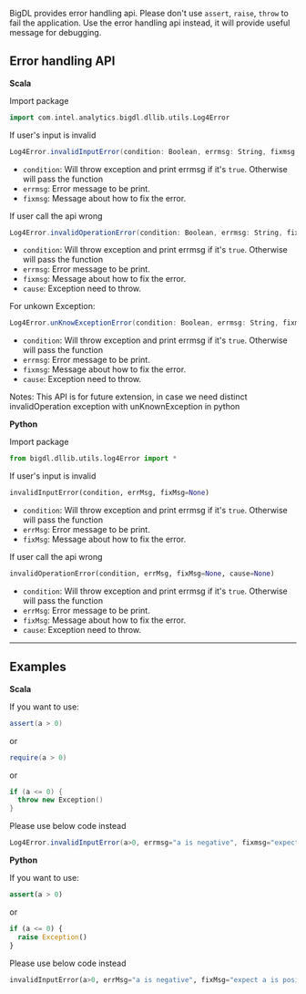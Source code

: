 BigDL provides error handling api. Please don't use `assert`, `raise`, `throw` to fail the application.
Use the error handling api instead, it will provide useful message for debugging.

## **Error handling API**

**Scala**

Import package
```scala
import com.intel.analytics.bigdl.dllib.utils.Log4Error
```

If user's input is invalid
```scala
Log4Error.invalidInputError(condition: Boolean, errmsg: String, fixmsg: String = null)
```

* `condition`: Will throw exception and print errmsg if it's `true`. Otherwise will pass the function
* `errmsg`: Error message to be print.
* `fixmsg`: Message about how to fix the error.

If user call the api wrong
```scala
Log4Error.invalidOperationError(condition: Boolean, errmsg: String, fixmsg: String = null, cause: Throwable = null)
```

* `condition`: Will throw exception and print errmsg if it's `true`. Otherwise will pass the function
* `errmsg`: Error message to be print.
* `fixmsg`: Message about how to fix the error.
* `cause`: Exception need to throw.

For unkown Exception:
```scala
Log4Error.unKnowExceptionError(condition: Boolean, errmsg: String, fixmsg: String = null, cause: Throwable = null)
```

* `condition`: Will throw exception and print errmsg if it's `true`. Otherwise will pass the function
* `errmsg`: Error message to be print.
* `fixmsg`: Message about how to fix the error.
* `cause`: Exception need to throw.

Notes: This API is for future extension, in case we need distinct invalidOperation exception with unKnownException in python


**Python**

Import package
```python
from bigdl.dllib.utils.log4Error import *
```

If user's input is invalid
```python
invalidInputError(condition, errMsg, fixMsg=None)
```

* `condition`: Will throw exception and print errmsg if it's `true`. Otherwise will pass the function
* `errMsg`: Error message to be print.
* `fixMsg`: Message about how to fix the error.

If user call the api wrong
```python
invalidOperationError(condition, errMsg, fixMsg=None, cause=None)
```

* `condition`: Will throw exception and print errmsg if it's `true`. Otherwise will pass the function
* `errMsg`: Error message to be print.
* `fixMsg`: Message about how to fix the error.
* `cause`: Exception need to throw.

---
## **Examples**
**Scala**

If you want to use:
```scala
assert(a > 0)
```
or
```scala
require(a > 0)
```
or
```scala
if (a <= 0) {
  throw new Exception()
}
```
Please use below code instead
```scala
Log4Error.invalidInputError(a>0, errmsg="a is negative", fixmsg="expect a is positive")
```

**Python**

If you want to use:
```python
assert(a > 0)
```
or
```python
if (a <= 0) {
  raise Exception()
}
```
Please use below code instead
```python
invalidInputError(a>0, errMsg="a is negative", fixMsg="expect a is positive")
```
